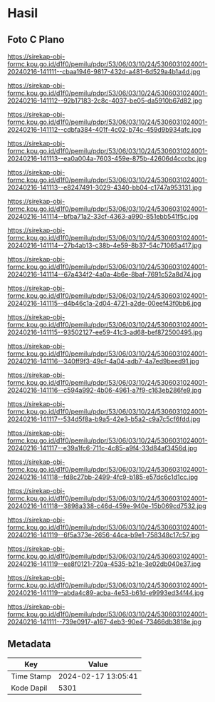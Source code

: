 # Hasil

## Foto C Plano

https://sirekap-obj-formc.kpu.go.id/d1f0/pemilu/pdpr/53/06/03/10/24/5306031024001-20240216-141111--cbaa1946-9817-432d-a481-6d529a4b1a4d.jpg

https://sirekap-obj-formc.kpu.go.id/d1f0/pemilu/pdpr/53/06/03/10/24/5306031024001-20240216-141112--92b17183-2c8c-4037-be05-da5910b67d82.jpg

https://sirekap-obj-formc.kpu.go.id/d1f0/pemilu/pdpr/53/06/03/10/24/5306031024001-20240216-141112--cdbfa384-401f-4c02-b74c-459d9b934afc.jpg

https://sirekap-obj-formc.kpu.go.id/d1f0/pemilu/pdpr/53/06/03/10/24/5306031024001-20240216-141113--ea0a004a-7603-459e-875b-42606d4cccbc.jpg

https://sirekap-obj-formc.kpu.go.id/d1f0/pemilu/pdpr/53/06/03/10/24/5306031024001-20240216-141113--e8247491-3029-4340-bb04-c1747a953131.jpg

https://sirekap-obj-formc.kpu.go.id/d1f0/pemilu/pdpr/53/06/03/10/24/5306031024001-20240216-141114--bfba71a2-33cf-4363-a990-851ebb541f5c.jpg

https://sirekap-obj-formc.kpu.go.id/d1f0/pemilu/pdpr/53/06/03/10/24/5306031024001-20240216-141114--27b4ab13-c38b-4e59-8b37-54c71065a417.jpg

https://sirekap-obj-formc.kpu.go.id/d1f0/pemilu/pdpr/53/06/03/10/24/5306031024001-20240216-141114--67a434f2-4a0a-4b6e-8baf-7691c52a8d74.jpg

https://sirekap-obj-formc.kpu.go.id/d1f0/pemilu/pdpr/53/06/03/10/24/5306031024001-20240216-141115--d4b46c1a-2d04-4721-a2de-00eef43f0bb6.jpg

https://sirekap-obj-formc.kpu.go.id/d1f0/pemilu/pdpr/53/06/03/10/24/5306031024001-20240216-141115--93502127-ee59-41c3-ad68-bef872500495.jpg

https://sirekap-obj-formc.kpu.go.id/d1f0/pemilu/pdpr/53/06/03/10/24/5306031024001-20240216-141116--340ff9f3-49cf-4a04-adb7-4a7ed9beed91.jpg

https://sirekap-obj-formc.kpu.go.id/d1f0/pemilu/pdpr/53/06/03/10/24/5306031024001-20240216-141116--c594a992-4b06-4961-a7f9-c163eb286fe9.jpg

https://sirekap-obj-formc.kpu.go.id/d1f0/pemilu/pdpr/53/06/03/10/24/5306031024001-20240216-141117--534d5f8a-b9a5-42e3-b5a2-c9a7c5cf6fdd.jpg

https://sirekap-obj-formc.kpu.go.id/d1f0/pemilu/pdpr/53/06/03/10/24/5306031024001-20240216-141117--e39a1fc6-711c-4c85-a9f4-33d84af3456d.jpg

https://sirekap-obj-formc.kpu.go.id/d1f0/pemilu/pdpr/53/06/03/10/24/5306031024001-20240216-141118--fd8c27bb-2499-4fc9-b185-e57dc6c1d1cc.jpg

https://sirekap-obj-formc.kpu.go.id/d1f0/pemilu/pdpr/53/06/03/10/24/5306031024001-20240216-141118--3898a338-c46d-459e-940e-15b069cd7532.jpg

https://sirekap-obj-formc.kpu.go.id/d1f0/pemilu/pdpr/53/06/03/10/24/5306031024001-20240216-141119--6f5a373e-2656-44ca-b9e1-758348c17c57.jpg

https://sirekap-obj-formc.kpu.go.id/d1f0/pemilu/pdpr/53/06/03/10/24/5306031024001-20240216-141119--ee8f0121-720a-4535-b21e-3e02db040e37.jpg

https://sirekap-obj-formc.kpu.go.id/d1f0/pemilu/pdpr/53/06/03/10/24/5306031024001-20240216-141119--abda4c89-acba-4e53-b61d-e9993ed34f44.jpg

https://sirekap-obj-formc.kpu.go.id/d1f0/pemilu/pdpr/53/06/03/10/24/5306031024001-20240216-141111--739e0917-a167-4eb3-90e4-73466db3818e.jpg


## Metadata

| Key        | Value               |
| ---------- | ------------------- |
| Time Stamp | 2024-02-17 13:05:41 |
| Kode Dapil | 5301                |




